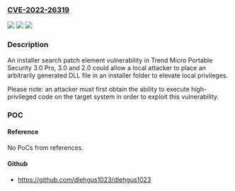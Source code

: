 ### [CVE-2022-26319](https://cve.mitre.org/cgi-bin/cvename.cgi?name=CVE-2022-26319)
![](https://img.shields.io/static/v1?label=Product&message=Trend%20Micro%20Portable%20Security&color=blue)
![](https://img.shields.io/static/v1?label=Version&message=n%2Fa&color=blue)
![](https://img.shields.io/static/v1?label=Vulnerability&message=Uncontrolled%20Search%20Patch%20Element%20LPE&color=brighgreen)

### Description

An installer search patch element vulnerability in Trend Micro Portable Security 3.0 Pro, 3.0 and 2.0 could allow a local attacker to place an arbitrarily generated DLL file in an installer folder to elevate local privileges.Please note: an attacker must first obtain the ability to execute high-privileged code on the target system in order to exploit this vulnerability.

### POC

#### Reference
No PoCs from references.

#### Github
- https://github.com/dlehgus1023/dlehgus1023

